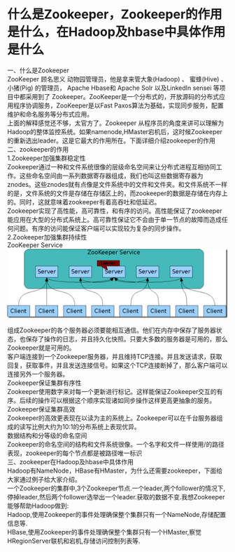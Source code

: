 # 什么是Zookeeper，Zookeeper的作用是什么，在Hadoop及hbase中具体作用是什么

一、什么是Zookeeper  
ZooKeeper 顾名思义 动物园管理员，他是拿来管大象(Hadoop) 、 蜜蜂(Hive) 、 小猪(Pig) 的管理员， Apache Hbase和
Apache Solr 以及LinkedIn sensei 等项目中都采用到了
Zookeeper。ZooKeeper是一个分布式的，开放源码的分布式应用程序协调服务，ZooKeeper是以Fast
Paxos算法为基础，实现同步服务，配置维护和命名服务等分布式应用。  
上面的解释感觉还不够，太官方了。Zookeeper
从程序员的角度来讲可以理解为Hadoop的整体监控系统。如果namenode,HMaster宕机后，这时候Zookeeper
的重新选出leader。这是它最大的作用所在。下面详细介绍zookeeper的作用  
二、zookeeper的作用  
1.Zookeeper加强集群稳定性  
Zookeeper通过一种和文件系统很像的层级命名空间来让分布式进程互相协同工作。这些命名空间由一系列数据寄存器组成，我们也叫这些数据寄存器为znodes。这些znodes就有点像是文件系统中的文件和文件夹。和文件系统不一样的是，文件系统的文件是存储在存储区上的，而zookeeper的数据是存储在内存上的。同时，这就意味着zookeeper有着高吞吐和低延迟。  
Zookeeper实现了高性能，高可靠性，和有序的访问。高性能保证了zookeeper能应用在大型的分布式系统上。高可靠性保证它不会由于单一节点的故障而造成任何问题。有序的访问能保证客户端可以实现较为复杂的同步操作。  
2.Zookeeper加强集群持续性  
ZooKeeper Service  
![](../md/img/ggzhangxiaochao/015843skmtvki52kioa27m.png)

组成Zookeeper的各个服务器必须要能相互通信。他们在内存中保存了服务器状态，也保存了操作的日志，并且持久化快照。只要大多数的服务器是可用的，那么Zookeeper就是可用的。  
客户端连接到一个Zookeeper服务器，并且维持TCP连接。并且发送请求，获取回复，获取事件，并且发送连接信号。如果这个TCP连接断掉了，那么客户端可以连接另外一个服务器。  
Zookeeper保证集群有序性  
Zookeeper使用数字来对每一个更新进行标记。这样能保证Zookeeper交互的有序。后续的操作可以根据这个顺序实现诸如同步操作这样更高更抽象的服务。  
Zookeeper保证集群高效  
Zookeeper的高效更表现在以读为主的系统上。Zookeeper可以在千台服务器组成的读写比例大约为10:1的分布系统上表现优异。  
数据结构和分等级的命名空间  
Zookeeper的命名空间的结构和文件系统很像。一个名字和文件一样使用/的路径表现，zookeeper的每个节点都是被路径唯一标识  
三、zookeeper在Hadoop及hbase中具体作用  
Hadoop有NameNode，HBase有HMaster，为什么还需要zookeeper，下面给大家通过例子给大家介绍。  
一个Zookeeper的集群中,3个Zookeeper节点.一个leader,两个follower的情况下,停掉leader,然后两个follower选举出一个leader.获取的数据不变.我想Zookeeper能够帮助Hadoop做到:  
Hadoop,使用Zookeeper的事件处理确保整个集群只有一个NameNode,存储配置信息等.  
HBase,使用Zookeeper的事件处理确保整个集群只有一个HMaster,察觉HRegionServer联机和宕机,存储访问控制列表等.

